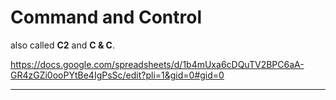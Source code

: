 # Command and Control

also called **C2** and **C & C**.

https://docs.google.com/spreadsheets/d/1b4mUxa6cDQuTV2BPC6aA-GR4zGZi0ooPYtBe4IgPsSc/edit?pli=1&gid=0#gid=0

---
